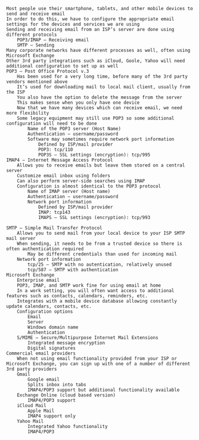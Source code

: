     Most people use their smartphone, tablets, and other mobile devices to send and receive email
    In order to do this, we have to configure the appropriate email settings for the devices and services we are using
    Sending and receiving email from an ISP’s server are done using different protocols
        POP3/IMAP – Receiving email
        SMTP – Sending
    Many corporate networks have different processes as well, often using Microsoft Exchange
    Other 3rd party integrations such as iCloud, Goole, Yahoo will need additional configuration to set up as well
    POP3 – Post Office Protocol v.3
        Has been used for a very long time, before many of the 3rd party vendors mentioned above
        It’s used for downloading mail to local mail client, usually from the ISP
        You also have the option to delete the message from the server
        This makes sense when you only have one device 
        Now that we have many devices which can receive email, we need more flexibility
        Some legacy equipment may still use POP3 so some additional configuration will need to be done
            Name of the POP3 server (Host Name)
            Authentication – username/password
            Software may sometimes require network port information
                Defined by ISP/mail provider
                POP3: tcp/110
                POP3S – SSL settings (encryption): tcp/995
    IMAP4 – Internet Message Access Protocol
        Allows you to receive emails but leave them stored on a central server
        Customize email inbox using folders
        Can also perform server-side searches using IMAP
        Configuration is almost identical to the POP3 protocol
            Name of IMAP server (Host name)
            Authentication – username/password
            Network port information
                Defined by ISP/mail provider
                IMAP: tcp143
                IMAPS – SSL settings (encryption): tcp/993

    SMTP – Simple Mail Transfer Protocol
        Allows you to send mail from your local device to your ISP SMTP mail server
        When sending, it needs to be from a trusted device so there is often authentication required
            May be different credentials than used for incoming mail
        Network port information
            tcp/25 – SMTP with no autentication, relatively unused
            tcp/587 – SMTP with authentication
    Microsoft Exchange
        Enterprise email
        POP3, IMAP, and SMTP work fine for using email at home
        In a work setting, you will often want access to additional features such as contacts, calendars, reminders, etc.
        Integrates with a mobile device database allowing constantly update calendars, contacts, etc.
        Configuration options
            Email
            Server
            Windows domain name
            Authentication
        S/MIME – Secure/Multipurpose Internet Mail Extensions
            Integrated message encryption
            Digital signatures
    Commercial email providers
        When not using email functionality provided from your ISP or Microsoft Exchange, you can sign up with one of a number of different 3rd party providers
        Gmail
            Google email
            Splits inbox into tabs
            IMAP4/POP3 support but additional functionality available
        Exchange Online (cloud based version)
            IMAP4/POP3 support
        iCloud Mail
            Apple Mail
            IMAP4 support only
        Yahoo Mail
            Integrated Yahoo functionality
            IMAP4/POP3